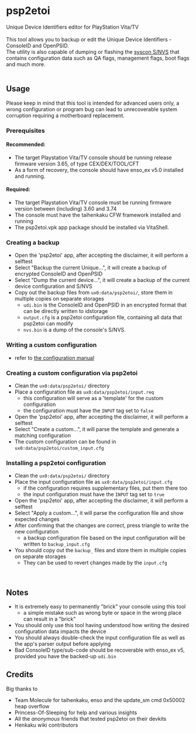 # psp2etoi
Unique Device Identifiers editor for PlayStation Vita/TV<br>
<br>
This tool allows you to backup or edit the Unique Device Identifiers - ConsoleID and OpenPSID.<br>
The utility is also capable of dumping or flashing the [syscon S/NVS](https://wiki.henkaku.xyz/vita/Ernie#NVS) that contains configuration data such as QA flags, management flags, boot flags and much more.<br>
<br>

## Usage
Please keep in mind that this tool is intended for advanced users only, a wrong configuration or program bug can lead to unrecoverable system corruption requiring a motherboard replacement.

### Prerequisites
#### Recommended:
 - The target Playstation Vita/TV console should be running release firmware version 3.65, of type CEX/DEX/TOOL/CFT
 - As a form of recovery, the console should have enso_ex v5.0 installed and running.
#### Required:
 - The target Playstation Vita/TV console must be running firmware version between (including) 3.60 and 3.74
 - The console must have the taihenkaku CFW framework installed and running
 - The psp2etoi.vpk app package should be installed via VitaShell.

### Creating a backup
 - Open the 'psp2etoi' app, after accepting the disclaimer, it will perform a selftest
 - Select "Backup the current Unique...", it will create a backup of encrypted ConsoleID and OpenPSID
 - Select "Dump the current device...", it will create a backup of the current device configuration and S/NVS
 - Copy out the backup files from `ux0:data/psp2etoi/`, store them in multiple copies on separate storages
   - `udi.bin` is the ConsoleID and OpenPSID in an encrypted format that can be directly written to idstorage
   - `output.cfg` is a psp2etoi configuration file, containing all data that psp2etoi can modify
   - `nvs.bin` is a dump of the console's S/NVS.

### Writing a custom configuration
  - refer to [the configuration manual](CONFIGURATION.md)

### Creating a custom configuration via psp2etoi
  - Clean the `ux0:data/psp2etoi/` directory
  - Place a configuration file as `ux0:data/psp2etoi/input.req`
    - this configuration will serve as a 'template' for the custom configuration
    - the configuration must have the `INPUT` tag set to `false`
  - Open the 'psp2etoi' app, after accepting the disclaimer, it will perform a selftest
  - Select "Create a custom...", it will parse the template and generate a matching configuration
  - The custom configuration can be found in `ux0:data/psp2etoi/custom_input.cfg`

### Installing a psp2etoi configuration
 - Clean the `ux0:data/psp2etoi/` directory
 - Place the input configuration file as `ux0:data/psp2etoi/input.cfg`
   - if the configuration requires supplementary files, put them there too
   - the input configuration must have the `INPUT` tag set to `true`
 - Open the 'psp2etoi' app, after accepting the disclaimer, it will perform a selftest
 - Select "Apply a custom...", it will parse the configuration file and show expected changes
 - After confirming that the changes are correct, press triangle to write the new configuration
   - a backup configuration file based on the input configuration will be written to `backup_input.cfg`
 - You should copy out the `backup_` files and store them in multiple copies on separate storages
   - They can be used to revert changes made by the `input.cfg`
<br>

## Notes
 - It is extremely easy to permanently "brick" your console using this tool
   - a simple mistake such as wrong byte or space in the wrong place can result in a "brick"
 - You should only use this tool having understood how writing the desired configuration data impacts the device
 - You should always double-check the input configuration file as well as the app's parser output before applying
 - Bad ConsoleID type/sub-code should be recoverable with enso_ex v5, provided you have the backed-up `udi.bin`

## Credits
Big thanks to
 - Team Molecule for taihenkaku, enso and the update_sm cmd 0x50002 heap overflow
 - Princess-Of-Sleeping for help and various insights
 - All the *anonymous* friends that tested psp2etoi on their devkits
 - Henkaku wiki contributors